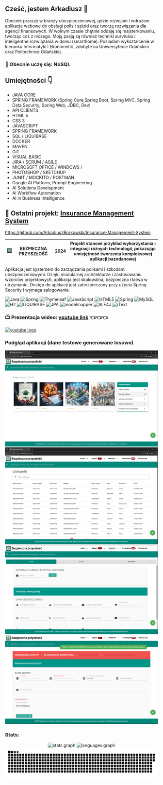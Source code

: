 ## Cześć, jestem Arkadiusz 👋
Obecnie pracuję w branży ubezpieczeniowej, gdzie rozwijam i wdrażam aplikacje webowe do obsługi polis i szkód oraz tworzę rozwiązania dla agencji finansowych.  W wolnym czasie chętnie oddaję się majsterkowaniu, tworząc coś z niczego. Moją pasją są również techniki survivalu i inteligentne rozwiązania w domu (smarthome).
Posiadam wykształcenie w kierunku Informatyki i Ekonometrii, zdobyte na Uniwersytecie Gdańskim oraz Politechnice Gdańskiej. 

### 🌱 Obecnie uczę się: NoSQL

## Umiejętności 👇
- JAVA CORE
- SPRING FRAMEWORK
  (Spring Core,Spring Boot, Spring MVC, Spring Data,Security, Spring Web, JDBC, Dev)
- API CLIENTS
- HTML 5
- CSS 3
- JAVASCRIPT
- SPRING FRAMEWORK
- SQL / LIQUIBASE
- DOCKER
- MAVEN
- GIT
- VISUAL BASIC
- JIRA / SCRUM / AGILE
- MICROSOFT OFFICE / WINDOWS /
- PHOTOSHOP / SKETCHUP
- JUNIT / MOCKITO / POSTMAN
- Google AI Platform, Prompt Engineering
- AI Solutions Development
- AI Workflow Automation
- AI in Business Intelligence

## 🔭 Ostatni projekt:  [Insurance Management System](https://github.com/ArkadiuszBorkowski/Insurance-Management-System)
https://github.com/ArkadiuszBorkowski/Insurance-Management-System

|![logo](https://raw.githubusercontent.com/ArkadiuszBorkowski/Insurance-Management-System/refs/heads/master/src/main/resources/static/images/logo_small.png)  |BEZPIECZNA PRZYSZŁOŚĆ | 2024 | Projekt stanowi przykład wykorzystania i integracji różnych technologii, pokazując umiejętność tworzenia kompleksowej aplikacji bazodanowej |
|--|--|--|--|

Aplikacja jest systemem do zarządzania polisami i szkodami ubezpieczeniowymi. Dzięki modularnej architekturze i zastosowaniu wzorców projektowych, aplikacja jest skalowalna, bezpieczna i łatwa w utrzymaniu.
Dostęp do aplikacji jest zabezpieczony przy użyciu Spring Security i wymaga zalogowania.

![Java](https://img.shields.io/badge/java-%23ED8B00.svg?style=for-the-badge&logo=openjdk&logoColor=white) ![Spring](https://img.shields.io/badge/spring-%236DB33F.svg?style=for-the-badge&logo=spring&logoColor=white) ![Thymeleaf](https://img.shields.io/badge/Thymeleaf-%23005C0F.svg?style=for-the-badge&logo=Thymeleaf&logoColor=white) ![JavaScript](https://img.shields.io/badge/javascript-%23323330.svg?style=for-the-badge&logo=javascript&logoColor=%23F7DF1E) ![HTML5](https://img.shields.io/badge/html5-%23E34F26.svg?style=for-the-badge&logo=html5&logoColor=white) ![Spring](https://img.shields.io/badge/spring_security-%236DB33F.svg?style=for-the-badge&logo=springsecurity&logoColor=white) ![MySQL](https://img.shields.io/badge/mysql-4479A1.svg?style=for-the-badge&logo=mysql&logoColor=white)
![H2](https://img.shields.io/badge/H2_DATABASE-4479A1.svg?style=for-the-badge&logo=mysql&logoColor=white)  ![lLIQUIBASE](https://img.shields.io/badge/liquibase-%23E34F26.svg?style=for-the-badge&logo=liquibase&logoColor=white) ![JPA](https://img.shields.io/badge/hibernate-%23323330.svg?style=for-the-badge&logo=hibernate&logoColor=red) ![modelmapper](https://img.shields.io/badge/modelmapper-%23700.svg?style=for-the-badge&logo=modelmapper&logoColor=red) ![SLF4J](https://img.shields.io/badge/SLF4J-%23E34F26.svg?style=for-the-badge&logo=logger&logoColor=yellow) ![iText](https://img.shields.io/badge/iText-pdf-9A1.svg?style=for-the-badge&logo=iText&logoColor=yellow)

### 📺 Prezentacja wideo: [youtube link](https://www.youtube.com/watch?v=MKFGANyjOtY)   👈👈👈
<div align="left">
  <a href="https://www.youtube.com/watch?v=MKFGANyjOtY" target="_blank">
    <img src="https://raw.githubusercontent.com/maurodesouza/profile-readme-generator/master/src/assets/icons/social/youtube/default.svg" width="52" height="40" alt="youtube logo"  />
  </a> 
</div>

### Podgląd aplikacji (dane testowe generowane losowo)
![homescreen](https://raw.githubusercontent.com/ArkadiuszBorkowski/Insurance-Management-System/refs/heads/master/src/main/resources/static/images/HS.PNG)
![listapolis](https://raw.githubusercontent.com/ArkadiuszBorkowski/Insurance-Management-System/refs/heads/master/src/main/resources/static/images/LP.PNG)
![polisy](https://raw.githubusercontent.com/ArkadiuszBorkowski/Insurance-Management-System/refs/heads/master/src/main/resources/static/images/P.PNG)
![szkody](https://raw.githubusercontent.com/ArkadiuszBorkowski/Insurance-Management-System/refs/heads/master/src/main/resources/static/images/S.PNG)



### Stats:
<div align="center">
  <img src="https://github-readme-stats.vercel.app/api?username=ARKADIUSZBORKOWSKI&hide_title=false&hide_rank=false&show_icons=true&include_all_commits=true&count_private=true&disable_animations=false&theme=dracula&locale=en&hide_border=false&order=1" height="150" alt="stats graph"  />
  <img src="https://github-readme-stats.vercel.app/api/top-langs?username=ARKADIUSZBORKOWSKI&locale=en&hide_title=false&layout=compact&card_width=320&langs_count=5&theme=dracula&hide_border=false&order=2" height="150" alt="languages graph"  />
</div>

<img src="https://raw.githubusercontent.com/ARKADIUSZBORKOWSKI/ARKADIUSZBORKOWSKI/output/snake.svg" alt="Snake animation" />



